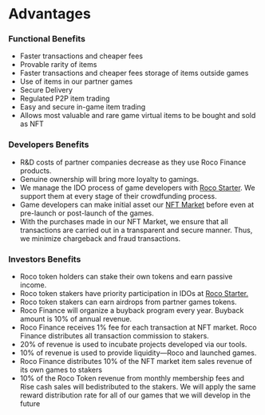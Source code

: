 # Advantages

### Functional Benefits

* Faster transactions and cheaper fees
* Provable rarity of items
* Faster transactions and cheaper fees storage of items outside games
* Use of items in our partner games
* Secure Delivery
* Regulated P2P item trading
* Easy and secure in-game item trading
* Allows most valuable and rare game virtual items to be bought and sold as NFT

### Developers Benefits

* R&D costs of partner companies decrease as they use Roco Finance products.
* Genuine ownership will bring more loyalty to gamings.
* We manage the IDO process of game developers with [Roco Starter](https://roco.finance/starter). We support them at every stage of their crowdfunding process.
* Game developers can make initial asset our [NFT Market](https://roco.finance/collectibles) before even at pre-launch or post-launch of the games.
* With the purchases made in our NFT Market, we ensure that all transactions are carried out in a transparent and secure manner. Thus, we minimize chargeback and fraud transactions.

### Investors Benefits

* Roco token holders can stake their own tokens and earn passive income.
* Roco token stakers have priority participation in IDOs at [Roco Starter.](../products/roco-starter.md)
* Roco token stakers can earn airdrops from partner games tokens.
* Roco Finance will organize a buyback program every year. Buyback amount is 10% of annual revenue.
* Roco Finance receives 1% fee for each transaction at NFT market. Roco Finance distributes all transaction commission to stakers.
* 20% of revenue is used to incubate projects developed via our tools.
* 10% of revenue is used to provide liquidity—Roco and launched games.
* Roco Finance distributes 10% of the NFT market item sales revenue of its own games to stakers
* 10% of the Roco Token revenue from monthly membership fees and Rise cash sales will bedistributed to the stakers. We will apply the same reward distribution rate for all of our games that we will develop in the future

